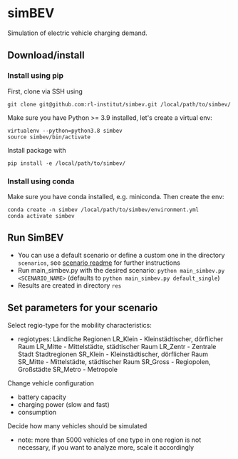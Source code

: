 # simBEV

Simulation of electric vehicle charging demand.

## Download/install

### Install using pip

First, clone via SSH using

    git clone git@github.com:rl-institut/simbev.git /local/path/to/simbev/

Make sure you have Python >= 3.9 installed, let's create a virtual env:

    virtualenv --python=python3.8 simbev
    source simbev/bin/activate

Install package with

    pip install -e /local/path/to/simbev/

### Install using conda

Make sure you have conda installed, e.g. miniconda. Then create the env:
    
    conda create -n simbev /local/path/to/simbev/environment.yml
    conda activate simbev

## Run SimBEV

- You can use a default scenario or define a custom one in the directory `scenarios`, see
  [scenario readme](./simbev/scenarios/README.md) for further instructions
- Run main_simbev.py with the desired scenario: `python main_simbev.py <SCENARIO_NAME>`
  (defaults to `python main_simbev.py default_single`)
- Results are created in directory `res`

## Set parameters for your scenario

Select regio-type for the mobility characteristics:
- regiotypes:
Ländliche Regionen
LR_Klein - Kleinstädtischer, dörflicher Raum
LR_Mitte - Mittelstädte, städtischer Raum
LR_Zentr - Zentrale Stadt
Stadtregionen
SR_Klein - Kleinstädtischer, dörflicher Raum
SR_Mitte - Mittelstädte, städtischer Raum
SR_Gross - Regiopolen, Großstädte
SR_Metro - Metropole

Change vehicle configuration
- battery capacity
- charging power (slow and fast)
- consumption

Decide how many vehicles should be simulated
- note: more than 5000 vehicles of one type in one region is not necessary, if you want to analyze more, scale it accordingly
